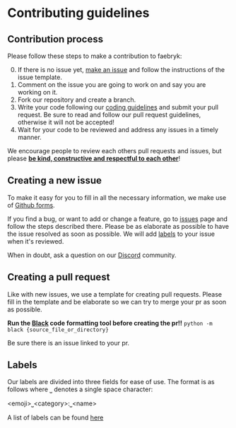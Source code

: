 # Contributing guidelines

## Contribution process

Please follow these steps to make a contribution to faebryk:

0. If there is no issue yet, [make an issue](#creating-a-new-issue) and follow the instructions of the issue template.
1. Comment on the issue you are going to work on and say you are working on it.
2. Fork our repository and create a branch.
2. Write your code following our [coding guidelines](./CODING_GUIDELINES.md) and submit your pull request. Be sure to read and follow our pull request guidelines, otherwise it will not be accepted!
3. Wait for your code to be reviewed and address any issues in a timely manner.

We encourage people to review each others pull requests and issues, but please [**be kind, constructive and respectful to each other**](./CODE_OF_CONDUCT.md)!

## Creating a new issue

To make it easy for you to fill in all the necessary information, we make use of [Github forms](https://docs.github.com/en/communities/using-templates-to-encourage-useful-issues-and-pull-requests/syntax-for-issue-forms).

If you find a bug, or want to add or change a feature, go to [issues](https://github.com/faebryk/faebryk/issues) page and follow the steps described there. Please be as elaborate as possible to have the issue resolved as soon as possible. We will add [labels](#labels) to your issue when it's reviewed.

When in doubt, ask a question on our [Discord](https://discord.gg/95jYuPmnUW) community.

## Creating a pull request

Like with new issues, we use a template for creating pull requests. Please fill in the template and be elaborate so we can try to merge your pr as soon as possible.

**Run the [Black](https://github.com/psf/black) code formatting tool before creating the pr!!**
``python -m black {source_file_or_directory}``

Be sure there is an issue linked to your pr.

## Labels

Our labels are divided into three fields for ease of use. The format is as follows where ⎵ denotes a single space character:

\<emoji>⎵\<category>:⎵\<name>

A list of labels can be found [here](https://github.com/faebryk/faebryk/labels)

